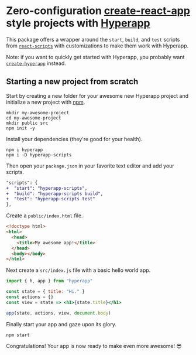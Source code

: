 # Zero-configuration [create-react-app](https://github.com/facebook/create-react-app) style projects with  [Hyperapp](https://github.com/hyperapp/hyperapp)

This package offers a wrapper around the `start`, `build`, and `test` scripts from [`react-scripts`](https://github.com/facebook/create-react-app/tree/master/packages/react-scripts) with customizations to make them work with Hyperapp.

Note: if you want to quickly get started with Hyperapp, you probably want [`create-hyperapp`](https://github.com/okwolf/create-hyperapp) instead.

## Starting a new project from scratch

Start by creating a new folder for your awesome new Hyperapp project and initialize a new project with [npm](https://nodejs.org/en/download).

```console
mkdir my-awesome-project
cd my-awesome-project
mkdir public src
npm init -y
```

Install your dependencies (they're good for your health).

```console
npm i hyperapp
npm i -D hyperapp-scripts
```

Then open your `package.json` in your favorite text editor and add your scripts.

```diff
"scripts": {
+  "start": "hyperapp-scripts",
+  "build": "hyperapp-scripts build",
+  "test": "hyperapp-scripts test"
},
```

Create a `public/index.html` file.

```html
<!doctype html>
<html>
  <head>
    <title>My awesome app!</title>
  </head>
  <body></body>
</html>
```

Next create a `src/index.js` file with a basic hello world app.

```jsx
import { h, app } from "hyperapp"

const state = { title: "Hi." }
const actions = {}
const view = state => <h1>{state.title}</h1>

app(state, actions, view, document.body)
```

Finally start your app and gaze upon its glory.

```console
npm start
```

Congratulations! Your app is now ready to make even more awesome! 😎
